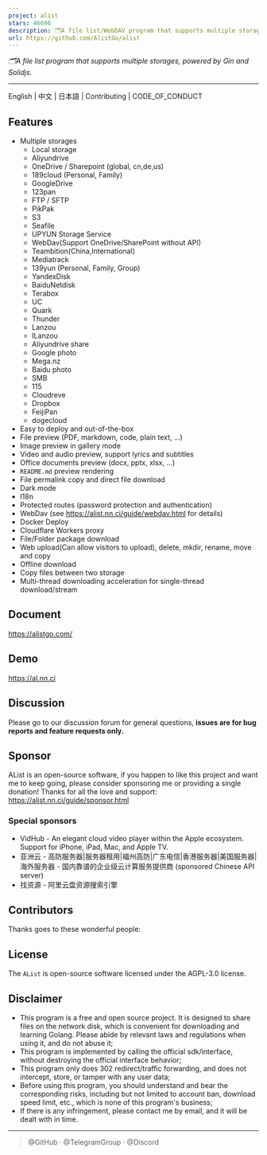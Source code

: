 ```yaml
---
project: alist
stars: 46696
description: 🗂️A file list/WebDAV program that supports multiple storages, powered by Gin and Solidjs. / 一个支持多存储的文件列表/WebDAV程序，使用 Gin 和 Solidjs。
url: https://github.com/AlistGo/alist
---
```


_🗂️A file list program that supports multiple storages, powered by Gin and Solidjs._

* * *

English | 中文 | 日本語 | Contributing | CODE\_OF\_CONDUCT

Features
--------

-   Multiple storages
    -   Local storage
    -   Aliyundrive
    -   OneDrive / Sharepoint (global, cn,de,us)
    -   189cloud (Personal, Family)
    -   GoogleDrive
    -   123pan
    -   FTP / SFTP
    -   PikPak
    -   S3
    -   Seafile
    -   UPYUN Storage Service
    -   WebDav(Support OneDrive/SharePoint without API)
    -   Teambition(China,International)
    -   Mediatrack
    -   139yun (Personal, Family, Group)
    -   YandexDisk
    -   BaiduNetdisk
    -   Terabox
    -   UC
    -   Quark
    -   Thunder
    -   Lanzou
    -   ILanzou
    -   Aliyundrive share
    -   Google photo
    -   Mega.nz
    -   Baidu photo
    -   SMB
    -   115
    -   Cloudreve
    -   Dropbox
    -   FeijiPan
    -   dogecloud
-   Easy to deploy and out-of-the-box
-   File preview (PDF, markdown, code, plain text, ...)
-   Image preview in gallery mode
-   Video and audio preview, support lyrics and subtitles
-   Office documents preview (docx, pptx, xlsx, ...)
-   `README.md` preview rendering
-   File permalink copy and direct file download
-   Dark mode
-   I18n
-   Protected routes (password protection and authentication)
-   WebDav (see https://alist.nn.ci/guide/webdav.html for details)
-   Docker Deploy
-   Cloudflare Workers proxy
-   File/Folder package download
-   Web upload(Can allow visitors to upload), delete, mkdir, rename, move and copy
-   Offline download
-   Copy files between two storage
-   Multi-thread downloading acceleration for single-thread download/stream

Document
--------

https://alistgo.com/

Demo
----

https://al.nn.ci

Discussion
----------

Please go to our discussion forum for general questions, **issues are for bug reports and feature requests only.**

Sponsor
-------

AList is an open-source software, if you happen to like this project and want me to keep going, please consider sponsoring me or providing a single donation! Thanks for all the love and support: https://alist.nn.ci/guide/sponsor.html

### Special sponsors

-   VidHub - An elegant cloud video player within the Apple ecosystem. Support for iPhone, iPad, Mac, and Apple TV.
-   亚洲云 - 高防服务器|服务器租用|福州高防|广东电信|香港服务器|美国服务器|海外服务器 - 国内靠谱的企业级云计算服务提供商 (sponsored Chinese API server)
-   找资源 - 阿里云盘资源搜索引擎

Contributors
------------

Thanks goes to these wonderful people:

License
-------

The `AList` is open-source software licensed under the AGPL-3.0 license.

Disclaimer
----------

-   This program is a free and open source project. It is designed to share files on the network disk, which is convenient for downloading and learning Golang. Please abide by relevant laws and regulations when using it, and do not abuse it;
-   This program is implemented by calling the official sdk/interface, without destroying the official interface behavior;
-   This program only does 302 redirect/traffic forwarding, and does not intercept, store, or tamper with any user data;
-   Before using this program, you should understand and bear the corresponding risks, including but not limited to account ban, download speed limit, etc., which is none of this program's business;
-   If there is any infringement, please contact me by email, and it will be dealt with in time.

* * *

> @GitHub · @TelegramGroup · @Discord
